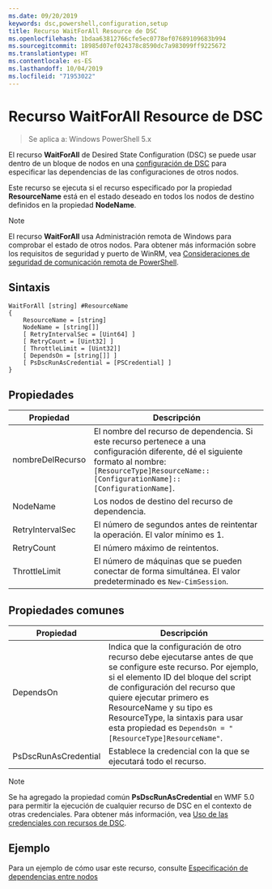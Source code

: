 ```yaml
---
ms.date: 09/20/2019
keywords: dsc,powershell,configuration,setup
title: Recurso WaitForAll Resource de DSC
ms.openlocfilehash: 1bdaa63812766cfe5ec0778ef07689109683b994
ms.sourcegitcommit: 18985d07ef024378c8590dc7a983099ff9225672
ms.translationtype: HT
ms.contentlocale: es-ES
ms.lasthandoff: 10/04/2019
ms.locfileid: "71953022"
---
```

# <a name="dsc-waitforall-resource"></a>Recurso WaitForAll Resource de DSC

> Se aplica a: Windows PowerShell 5.x

El recurso **WaitForAll** de Desired State Configuration (DSC) se puede usar dentro de un bloque de nodos en una [configuración de DSC](../../../configurations/configurations.md) para especificar las dependencias de las configuraciones de otros nodos.

Este recurso se ejecuta si el recurso especificado por la propiedad **ResourceName** está en el estado deseado en todos los nodos de destino definidos en la propiedad **NodeName**.

> [!NOTE]
> El recurso **WaitForAll** usa Administración remota de Windows para comprobar el estado de otros nodos. Para obtener más información sobre los requisitos de seguridad y puerto de WinRM, vea [Consideraciones de seguridad de comunicación remota de PowerShell](/powershell/scripting/learn/remoting/winrmsecurity?view=powershell-6).

## <a name="syntax"></a>Sintaxis

```Syntax
WaitForAll [string] #ResourceName
{
    ResourceName = [string]
    NodeName = [string[]]
    [ RetryIntervalSec = [Uint64] ]
    [ RetryCount = [Uint32] ]
    [ ThrottleLimit = [Uint32]]
    [ DependsOn = [string[]] ]
    [ PsDscRunAsCredential = [PSCredential] ]
}
```

## <a name="properties"></a>Propiedades

|Propiedad |Descripción |
|---|---|
|nombreDelRecurso |El nombre del recurso de dependencia. Si este recurso pertenece a una configuración diferente, dé el siguiente formato al nombre: `[ResourceType]ResourceName::[ConfigurationName]::[ConfigurationName]`. |
|NodeName |Los nodos de destino del recurso de dependencia. |
|RetryIntervalSec |El número de segundos antes de reintentar la operación. El valor mínimo es 1. |
|RetryCount |El número máximo de reintentos. |
|ThrottleLimit |El número de máquinas que se pueden conectar de forma simultánea. El valor predeterminado es `New-CimSession`. |

## <a name="common-properties"></a>Propiedades comunes

|Propiedad |Descripción |
|---|---|
|DependsOn |Indica que la configuración de otro recurso debe ejecutarse antes de que se configure este recurso. Por ejemplo, si el elemento ID del bloque del script de configuración del recurso que quiere ejecutar primero es ResourceName y su tipo es ResourceType, la sintaxis para usar esta propiedad es `DependsOn = "[ResourceType]ResourceName"`. |
|PsDscRunAsCredential |Establece la credencial con la que se ejecutará todo el recurso. |

> [!NOTE]
> Se ha agregado la propiedad común **PsDscRunAsCredential** en WMF 5.0 para permitir la ejecución de cualquier recurso de DSC en el contexto de otras credenciales. Para obtener más información, vea [Uso de las credenciales con recursos de DSC](../../../configurations/runasuser.md).

## <a name="example"></a>Ejemplo

Para un ejemplo de cómo usar este recurso, consulte [Especificación de dependencias entre nodos](../../../configurations/crossNodeDependencies.md)